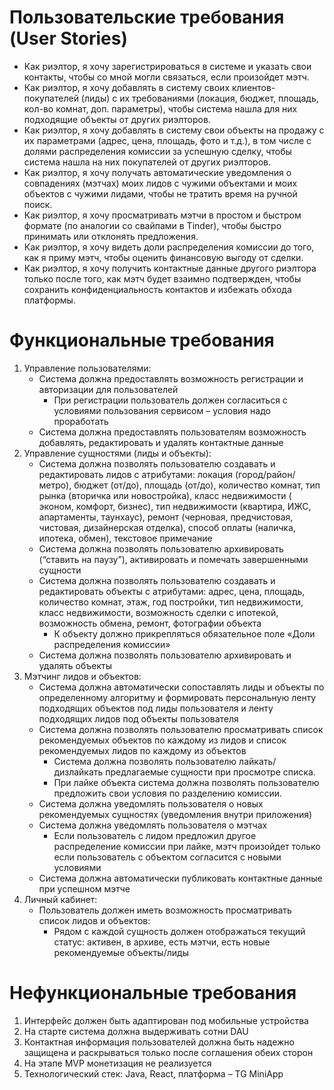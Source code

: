 # Пользовательские требования (User Stories)

- Как риэлтор, я хочу зарегистрироваться в системе и указать свои контакты, чтобы со мной могли связаться, если
  произойдет мэтч.
- Как риэлтор, я хочу добавлять в систему своих клиентов-покупателей (лиды) с их требованиями (локация, бюджет, площадь,
  кол-во комнат, доп. параметры), чтобы система нашла для них подходящие объекты от других риэлторов.
- Как риэлтор, я хочу добавлять в систему свои объекты на продажу с их параметрами (адрес, цена, площадь, фото и т.д.),
  в том числе с долями распределения комиссии за успешную сделку, чтобы система нашла на них покупателей от других
  риэлторов.
- Как риэлтор, я хочу получать автоматические уведомления о совпадениях (мэтчах) моих лидов с чужими объектами и моих
  объектов с чужими лидами, чтобы не тратить время на ручной поиск.
- Как риэлтор, я хочу просматривать мэтчи в простом и быстром формате (по аналогии со свайпами в Tinder), чтобы быстро
  принимать или отклонять предложения.
- Как риэлтор, я хочу видеть доли распределения комиссии до того, как я приму мэтч, чтобы оценить финансовую выгоду от
  сделки.
- Как риэлтор, я хочу получить контактные данные другого риэлтора только после того, как мэтч будет взаимно подтвержден,
  чтобы сохранить конфиденциальность контактов и избежать обхода платформы.

# Функциональные требования

1. Управление пользователями:
    - Система должна предоставлять возможность регистрации и авторизации для пользователей
        - При регистрации пользователь должен согласиться с условиями пользования сервисом – условия надо проработать
    - Система должна предоставлять пользователям возможность добавлять, редактировать и удалять контактные данные
2. Управление сущностями (лиды и объекты):
    - Система должна позволять пользователю создавать и редактировать лидов с атрибутами: локация (город/район/метро),
      бюджет (от/до), площадь (от/до), количество комнат, тип рынка (вторичка или новостройка), класс недвижимости (
      эконом, комфорт, бизнес), тип недвижимости (квартира, ИЖС, апартаменты, таунхаус), ремонт (черновая,
      предчистовая, чистовая, дизайнерская отделка), способ оплаты (наличка, ипотека, обмен), текстовое примечание
    - Система должна позволять пользователю архивировать (“ставить на паузу”), активировать и помечать завершенными
      сущности
    - Система должна позволять пользователю создавать и редактировать объекты с атрибутами: адрес, цена, площадь,
      количество комнат, этаж, год постройки, тип недвижимости, класс недвижимости, возможность сделки с ипотекой,
      возможность обмена, ремонт, фотографии объекта
        - К объекту должно прикрепляться обязательное поле «Доли распределения комиссии»
    - Система должна позволять пользователю архивировать и удалять объекты
3. Мэтчинг лидов и объектов:
    - Система должна автоматически сопоставлять лиды и объекты по определенному алгоритму и формировать персональную
      ленту подходящих объектов под лиды пользователя и ленту подходящих лидов под объекты пользователя
    - Система должна позволять пользователю просматривать список рекомендуемых объектов по каждому из лидов и список
      рекомендуемых лидов по каждому из объектов
        - Система должна позволять пользователю лайкать/дизлайкать предлагаемые сущности при просмотре списка.
        - При лайке объекта система должна позволять пользователю предложить свои условия по разделению комиссии.
    - Система должна уведомлять пользователя о новых рекомендуемых сущностях (уведомления внутри приложения)
    - Система должна уведомлять пользователя о мэтчах
        - Если пользователь с лидом предложил другое распределение комиссии при лайке, мэтч произойдет только если
          пользователь с объектом согласится с новыми условиями
    - Система должна автоматически публиковать контактные данные при успешном мэтче
4. Личный кабинет:
    - Пользователь должен иметь возможность просматривать список лидов и объектов:
        - Рядом с каждой сущность должен отображаться текущий статус: активен, в архиве, есть мэтчи, есть новые
          рекомендуемые объекты/лиды

# Нефункциональные требования

1. Интерфейс должен быть адаптирован под мобильные устройства
2. На старте система должна выдерживать сотни DAU
3. Контактная информация пользователей должна быть надежно защищена и раскрываться только после соглашения обеих сторон
4. На этапе MVP монетизация не реализуется
5. Технологический стек: Java, React, платформа – TG MiniApp
